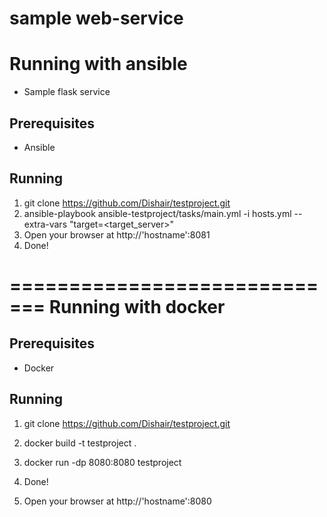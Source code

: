 **sample web-service**
=============================
**Running with ansible**
=============================
- Sample flask service

## **Prerequisites**
- Ansible

## **Running**
1. git clone https://github.com/Dishair/testproject.git
2. ansible-playbook ansible-testproject/tasks/main.yml -i hosts.yml --extra-vars "target=<target_server>"
3. Open your browser at http://'hostname':8081
4. Done!



=============================
**Running with docker**
=============================
## **Prerequisites**
- Docker

## **Running**
1. git clone https://github.com/Dishair/testproject.git
2. docker build -t testproject .
3. docker run -dp 8080:8080 testproject
4. Done!

5. Open your browser at http://'hostname':8080
